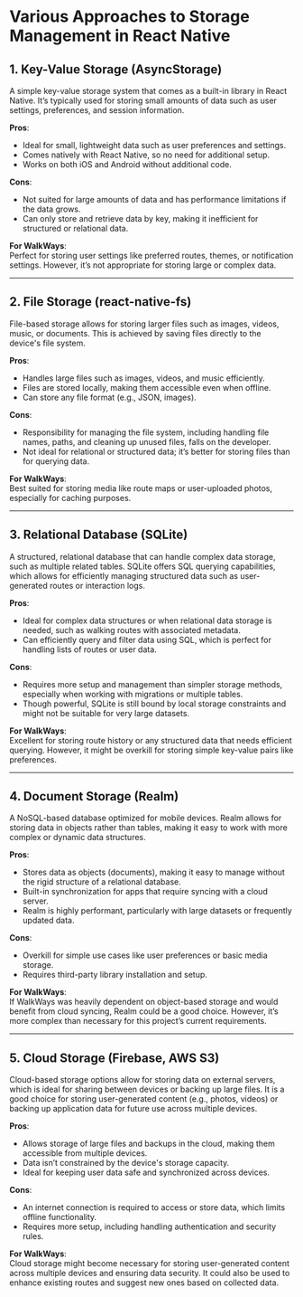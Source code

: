 # Various Approaches to Storage Management in React Native

## 1. Key-Value Storage (AsyncStorage)

A simple key-value storage system that comes as a built-in library in React Native. It’s typically used for storing small amounts of data such as user settings, preferences, and session information.

**Pros**:
- Ideal for small, lightweight data such as user preferences and settings.
- Comes natively with React Native, so no need for additional setup.
- Works on both iOS and Android without additional code.

**Cons**:
- Not suited for large amounts of data and has performance limitations if the data grows.
- Can only store and retrieve data by key, making it inefficient for structured or relational data.

**For WalkWays**:  
Perfect for storing user settings like preferred routes, themes, or notification settings. However, it’s not appropriate for storing large or complex data.

---

## 2. File Storage (react-native-fs)

File-based storage allows for storing larger files such as images, videos, music, or documents. This is achieved by saving files directly to the device's file system.

**Pros**:
- Handles large files such as images, videos, and music efficiently.
- Files are stored locally, making them accessible even when offline.
- Can store any file format (e.g., JSON, images).

**Cons**:
- Responsibility for managing the file system, including handling file names, paths, and cleaning up unused files, falls on the developer.
- Not ideal for relational or structured data; it’s better for storing files than for querying data.

**For WalkWays**:  
Best suited for storing media like route maps or user-uploaded photos, especially for caching purposes.

---

## 3. Relational Database (SQLite)

A structured, relational database that can handle complex data storage, such as multiple related tables. SQLite offers SQL querying capabilities, which allows for efficiently managing structured data such as user-generated routes or interaction logs. 

**Pros**:
- Ideal for complex data structures or when relational data storage is needed, such as walking routes with associated metadata.
- Can efficiently query and filter data using SQL, which is perfect for handling lists of routes or user data.

**Cons**:
- Requires more setup and management than simpler storage methods, especially when working with migrations or multiple tables.
- Though powerful, SQLite is still bound by local storage constraints and might not be suitable for very large datasets.

**For WalkWays**:  
Excellent for storing route history or any structured data that needs efficient querying. However, it might be overkill for storing simple key-value pairs like preferences.

---

## 4. Document Storage (Realm)

A NoSQL-based database optimized for mobile devices. Realm allows for storing data in objects rather than tables, making it easy to work with more complex or dynamic data structures.

**Pros**:
- Stores data as objects (documents), making it easy to manage without the rigid structure of a relational database.
- Built-in synchronization for apps that require syncing with a cloud server.
- Realm is highly performant, particularly with large datasets or frequently updated data.

**Cons**:
- Overkill for simple use cases like user preferences or basic media storage.
- Requires third-party library installation and setup.

**For WalkWays**:  
If WalkWays was heavily dependent on object-based storage and would benefit from cloud syncing, Realm could be a good choice. However, it’s more complex than necessary for this project’s current requirements.

---

## 5. Cloud Storage (Firebase, AWS S3)

Cloud-based storage options allow for storing data on external servers, which is ideal for sharing between devices or backing up large files. It is a good choice for storing user-generated content (e.g., photos, videos) or backing up application data for future use across multiple devices.

**Pros**:
- Allows storage of large files and backups in the cloud, making them accessible from multiple devices.
- Data isn’t constrained by the device's storage capacity.
- Ideal for keeping user data safe and synchronized across devices.

**Cons**:
- An internet connection is required to access or store data, which limits offline functionality.
- Requires more setup, including handling authentication and security rules.

**For WalkWays**:  
Cloud storage might become necessary for storing user-generated content across multiple devices and ensuring data security. It could also be used to enhance existing routes and suggest new ones based on collected data.
